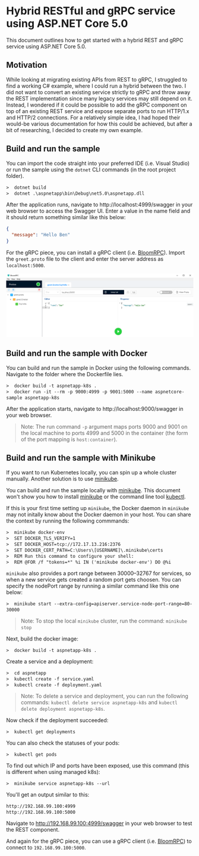 # Hybrid RESTful and gRPC service using ASP.NET Core 5.0

This document outlines how to get started with a hybrid REST and gRPC service using ASP.NET Core 5.0.

## Motivation

While looking at migrating existing APIs from REST to gRPC, I struggled to find a working C# example, where I could run a hybrid between the two. I did not want to convert an existing service strictly to gRPC and throw away the REST implementation since many legacy services may still depend on it. Instead, I wondered if it could be possible to add the gRPC component on top of an existing REST service and expose separate ports to run HTTP/1.x and HTTP/2 connections. For a relatively simple idea, I had hoped their would-be various documentation for how this could be achieved, but after a bit of researching, I decided to create my own example.

## Build and run the sample

You can import the code straight into your preferred IDE (i.e. Visual Studio) or run the sample using the `dotnet` CLI commands (in the root project folder).

```pwsh
>  dotnet build
>  dotnet .\aspnetapp\bin\Debug\net5.0\aspnetapp.dll
```

After the application runs, navigate to http://localhost:4999/swagger in your web browser to access the Swagger UI. Enter a value in the name field and it should return something similar like this below:

```json
{
  "message": "Hello Ben"
}
```

For the gRPC piece, you can install a gRPC client (i.e. [BloomRPC](https://github.com/uw-labs/bloomrpc)). Import the `greet.proto` file to the client and enter the server address as `localhost:5000`.

![alt text](bloomrpc.png?raw=true "BloomRPC Example")

## Build and run the sample with Docker

You can build and run the sample in Docker using the following commands. Navigate to the folder where the Dockerfile lies.

```pwsh
>  docker build -t aspnetapp-k8s .
>  docker run -it --rm -p 9000:4999 -p 9001:5000 --name aspnetcore-sample aspnetapp-k8s
```

After the application starts, navigate to http://localhost:9000/swagger in your web browser.

> Note: The run command `-p` argument maps ports 9000 and 9001 on the local machine to ports 4999 and 5000 in the container (the form of the port mapping is `host:container`).

## Build and run the sample with Minikube

If you want to run Kubernetes locally, you can spin up a whole cluster manually. Another solution is to use [minikube](https://kubernetes.io/docs/setup/minikube/). 

You can build and run the sample locally with [minikube](https://kubernetes.io/docs/setup/minikube/). This document won't show you how to install [minikube](https://kubernetes.io/docs/setup/minikube/) or the command line tool [kubectl](https://kubernetes.io/docs/tasks/tools/install-kubectl/).

If this is your first time setting up `minikube`, the Docker daemon in `minikube` may not initally know about the Docker daemon in your host. You can share the context by running the following commmands:
```pwsh
>  minikube docker-env
>  SET DOCKER_TLS_VERIFY=1
>  SET DOCKER_HOST=tcp://172.17.13.216:2376
>  SET DOCKER_CERT_PATH=C:\Users\[USERNAME]\.minikube\certs
>  REM Run this command to configure your shell:
>  REM @FOR /f "tokens=*" %i IN ('minikube docker-env') DO @%i
```

`minikube` also provides a port range between 30000–32767 for services, so when a new service gets created a random port gets choosen. You can specify the nodePort range by running a similar command like this one below:
```pwsh
>  minikube start --extra-config=apiserver.service-node-port-range=80-30000
```

> Note: To stop the local `minikube` cluster, run the command: `minikube stop`

Next, build the docker image:
```pwsh
>  docker build -t aspnetapp-k8s .
```

Create a service and a deployment:
```pwsh
>  cd aspnetapp
>  kubectl create -f service.yaml
>  kubectl create -f deployment.yaml
```

> Note: To delete a service and deployment, you can run the following commands: `kubectl delete service aspnetapp-k8s` and `kubectl delete deployment aspnetapp-k8s`.

Now check if the deployment succeeded:
```pwsh
>  kubectl get deployments
```

You can also check the statuses of your pods:
```pwsh
>  kubectl get pods
```

To find out which IP and ports have been exposed, use this command (this is different when using managed k8s):
```pwsh
>  minikube service aspnetapp-k8s --url
```

You'll get an output similar to this:
```pwsh
http://192.168.99.100:4999
http://192.168.99.100:5000
```

Navigate to http://192.168.99.100:4999/swagger in your web browser to test the REST component.

And again for the gRPC piece, you can use a gRPC client (i.e. [BloomRPC](https://github.com/uw-labs/bloomrpc)) to connect to `192.168.99.100:5000`.